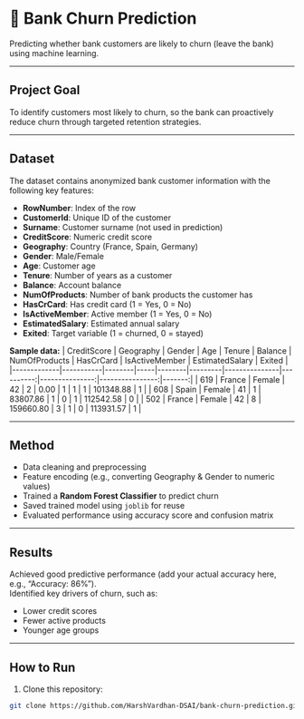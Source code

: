 # 🏦 Bank Churn Prediction

Predicting whether bank customers are likely to churn (leave the bank) using machine learning.

---

##  **Project Goal**
To identify customers most likely to churn, so the bank can proactively reduce churn through targeted retention strategies.

---

##  **Dataset**
The dataset contains anonymized bank customer information with the following key features:
- **RowNumber**: Index of the row
- **CustomerId**: Unique ID of the customer
- **Surname**: Customer surname (not used in prediction)
- **CreditScore**: Numeric credit score
- **Geography**: Country (France, Spain, Germany)
- **Gender**: Male/Female
- **Age**: Customer age
- **Tenure**: Number of years as a customer
- **Balance**: Account balance
- **NumOfProducts**: Number of bank products the customer has
- **HasCrCard**: Has credit card (1 = Yes, 0 = No)
- **IsActiveMember**: Active member (1 = Yes, 0 = No)
- **EstimatedSalary**: Estimated annual salary
- **Exited**: Target variable (1 = churned, 0 = stayed)

**Sample data:**
| CreditScore | Geography | Gender | Age | Tenure | Balance | NumOfProducts | HasCrCard | IsActiveMember | EstimatedSalary | Exited |
|-------------|-----------|--------|-----|--------|---------|---------------|----------:|---------------:|----------------:|-------:|
| 619 | France | Female | 42 | 2 | 0.00 | 1 | 1 | 1 | 101348.88 | 1 |
| 608 | Spain | Female | 41 | 1 | 83807.86 | 1 | 0 | 1 | 112542.58 | 0 |
| 502 | France | Female | 42 | 8 | 159660.80 | 3 | 1 | 0 | 113931.57 | 1 |

---

##  **Method**
- Data cleaning and preprocessing
- Feature encoding (e.g., converting Geography & Gender to numeric values)
- Trained a **Random Forest Classifier** to predict churn
- Saved trained model using `joblib` for reuse
- Evaluated performance using accuracy score and confusion matrix

---

##  **Results**
Achieved good predictive performance (add your actual accuracy here, e.g., “Accuracy: 86%”).  
Identified key drivers of churn, such as:
- Lower credit scores
- Fewer active products
- Younger age groups

---

##  **How to Run**
1. Clone this repository:
```bash
git clone https://github.com/HarshVardhan-DSAI/bank-churn-prediction.git

